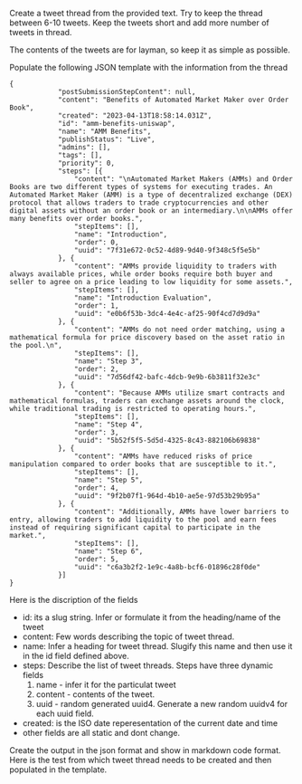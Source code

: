 Create a tweet thread from the provided text. Try to keep the thread between 6-10 tweets. Keep the tweets short and add more number of tweets in thread.

The contents of the tweets are for layman, so keep it as simple as possible.

Populate the following JSON template with the information from the thread

```
{
			"postSubmissionStepContent": null,
			"content": "Benefits of Automated Market Maker over Order Book",
			"created": "2023-04-13T18:58:14.031Z",
			"id": "amm-benefits-uniswap",
			"name": "AMM Benefits",
			"publishStatus": "Live",
			"admins": [],
			"tags": [],
			"priority": 0,
			"steps": [{
				"content": "\nAutomated Market Makers (AMMs) and Order Books are two different types of systems for executing trades. An Automated Market Maker (AMM) is a type of decentralized exchange (DEX) protocol that allows traders to trade cryptocurrencies and other digital assets without an order book or an intermediary.\n\nAMMs offer many benefits over order books.",
				"stepItems": [],
				"name": "Introduction",
				"order": 0,
				"uuid": "7f31e672-0c52-4d89-9d40-9f348c5f5e5b"
			}, {
				"content": "AMMs provide liquidity to traders with always available prices, while order books require both buyer and seller to agree on a price leading to low liquidity for some assets.",
				"stepItems": [],
				"name": "Introduction Evaluation",
				"order": 1,
				"uuid": "e0b6f53b-3dc4-4e4c-af25-90f4cd7d9d9a"
			}, {
				"content": "AMMs do not need order matching, using a mathematical formula for price discovery based on the asset ratio in the pool.\n",
				"stepItems": [],
				"name": "Step 3",
				"order": 2,
				"uuid": "7d56df42-bafc-4dcb-9e9b-6b3811f32e3c"
			}, {
				"content": "Because AMMs utilize smart contracts and mathematical formulas, traders can exchange assets around the clock, while traditional trading is restricted to operating hours.",
				"stepItems": [],
				"name": "Step 4",
				"order": 3,
				"uuid": "5b52f5f5-5d5d-4325-8c43-882106b69838"
			}, {
				"content": "AMMs have reduced risks of price manipulation compared to order books that are susceptible to it.",
				"stepItems": [],
				"name": "Step 5",
				"order": 4,
				"uuid": "9f2b07f1-964d-4b10-ae5e-97d53b29b95a"
			}, {
				"content": "Additionally, AMMs have lower barriers to entry, allowing traders to add liquidity to the pool and earn fees instead of requiring significant capital to participate in the market.",
				"stepItems": [],
				"name": "Step 6",
				"order": 5,
				"uuid": "c6a3b2f2-1e9c-4a8b-bcf6-01896c28f0de"
			}]
}
```	

Here is the discription of the fields
- id: its a slug string. Infer or formulate it from the heading/name of the tweet
- content: Few words describing the topic of tweet thread.
- name: Infer a heading for tweet thread. Slugify this name and then use it in the id field defined above.
- steps: Describe the list of tweet threads. Steps have three dynamic fields 
    1) name - infer it for the particulat tweet 
    2) content - contents of the tweet.
    3) uuid - random generated uuid4. Generate a new random uuidv4 for each uuid field.
- created: is the ISO date reperesentation of the current date and time
- other fields are all static and dont change.


Create the output in the json format and show in markdown code format. Here is the test from which tweet thread needs to be created and then populated in the template.
